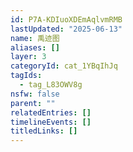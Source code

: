 ```yaml
---
id: P7A-KDIuoXDEmAqlvmRMB
lastUpdated: "2025-06-13"
name: 禹迹图
aliases: []
layer: 3
categoryId: cat_1YBqIhJq
tagIds:
  - tag_L83OWV8g
nsfw: false
parent: ""
relatedEntries: []
timelineEvents: []
titledLinks: []
---
```


